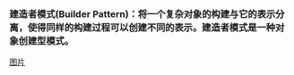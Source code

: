 ### 建造者模式(Builder Pattern)：将一个复杂对象的构建与它的表示分离，使得同样的构建过程可以创建不同的表示。建造者模式是一种对象创建型模式。
[图片](http://my.csdn.net/uploads/201204/04/1333541212_6038.gif)